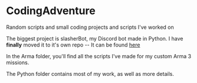 # CodingAdventure
Random scripts and small coding projects and scripts I've worked on

The biggest project is slasherBot, my Discord bot made in Python. I have **finally** moved it to it's own repo -- It can be found [here](https://github.com/BenjamooseCalto/SlasherBot)

In the Arma folder, you'll find all the scripts I've made for my custom Arma 3 missions.

The Python folder contains most of my work, as well as more details.
